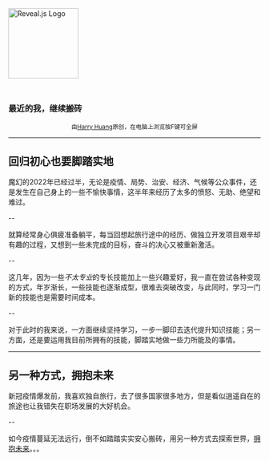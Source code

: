 <img src="https://static.slid.es/reveal/logo-v1/reveal-white-text.svg" alt="Reveal.js Logo" style="height:140px; margin:1.5rem auto; background:transparent" class="demo-logo" />

### 最近的我，继续搬砖

<p style="text-align:center">
	<small>由<a href="https://harryhmx.github.io/about/">Harry Huang</a>原创，在电脑上浏览<span class="declare">按F键</span>可全屏</small>
</p>

---

## 回归初心也要脚踏实地

魔幻的2022年已经过半，无论是疫情、局势、治安、经济、气候等公众事件，还是发生在自己身上的一些不愉快事情，这半年来经历了太多的愤怒、无助、绝望和难过。

--

就算经常身心俱疲准备躺平，每当回想起旅行途中的经历、做独立开发项目艰辛却有趣的过程，又想到一些未完成的目标，奋斗的决心又被重新激活。

--

这几年，因为一些*不太专业*的专长技能加上一些兴趣爱好，我一直在尝试各种变现的方式，年岁渐长，一些技能也逐渐成型，很难去突破改变，与此同时，学习一门新的技能也是需要时间成本。

--

对于此时的我来说，一方面继续坚持学习，一步一脚印去迭代提升知识技能；另一方面，还是要运用我目前所拥有的技能，脚踏实地做一些力所能及的事情。

---

## 另一种方式，拥抱未来

新冠疫情爆发前，我喜欢独自旅行，去了很多国家很多地方，但是看似逍遥自在的旅途也让我错失在职场发展的大好机会。

--

如今疫情蔓延无法远行，倒不如踏踏实实安心搬砖，用另一种方式去探索世界，[拥抱未来](https://harryhmx.github.io/)。。。
